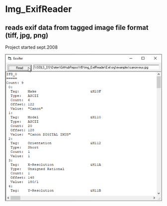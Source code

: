 # Img_ExifReader  
## reads exif data from tagged image file format (tiff, jpg, png)  
Project started sept.2008  
  
![Exiffer Image](Resources/Exiffer.png "Exiffer Image")

